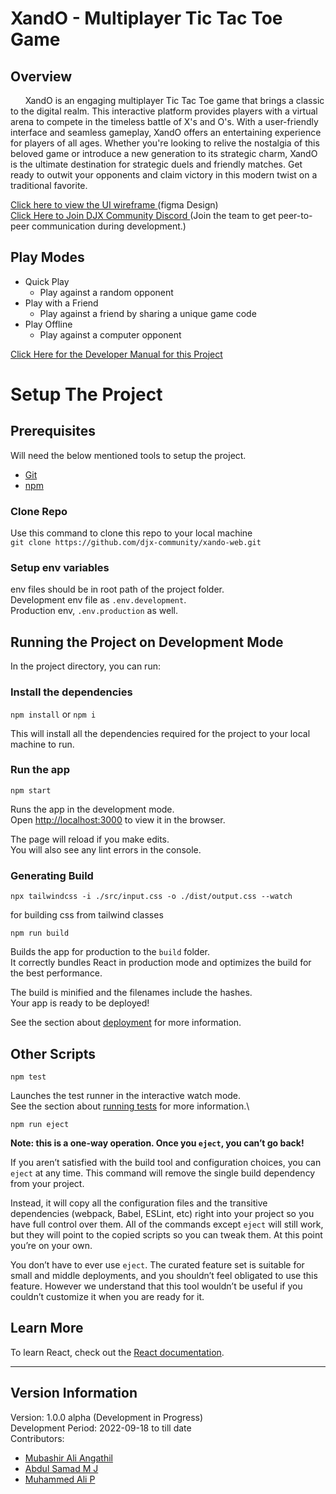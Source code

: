 # XandO - Multiplayer Tic Tac Toe Game


## Overview
&nbsp;&nbsp;&nbsp;&nbsp;&nbsp;&nbsp;XandO is an engaging multiplayer Tic Tac Toe game that brings a classic to the digital realm. This interactive platform provides players with a virtual arena to compete in the timeless battle of X's and O's. With a user-friendly interface and seamless gameplay, XandO offers an entertaining experience for players of all ages. Whether you're looking to relive the nostalgia of this beloved game or introduce a new generation to its strategic charm, XandO is the ultimate destination for strategic duels and friendly matches. Get ready to outwit your opponents and claim victory in this modern twist on a traditional favorite.

<a href="https://www.figma.com/file/D6TGtLzOCsumbxo7cvg0Ko/Untitled?type=design&node-id=0%3A1&mode=design&t=PuGQSqB9DXpkMm0o-1">
Click here to view the UI wireframe
</a> (figma Design)

<br/>
<a href='https://discord.gg/g9ZEnxsWDz' target='_blank'> 
Click Here to Join DJX Community Discord
</a> (Join the team to get peer-to-peer communication during development.)

## Play Modes
- Quick Play
  - Play against a random opponent
- Play with a Friend
  - Play against a friend by sharing a unique game code
- Play Offline
  - Play against a computer opponent
<!-- Yet To Be Added -->
<a href='https://docs.google.com/document/d/1fvDJS4D6J-d1RyZkKOTOcFTsZlPgVB3zexQi6c1urII/edit?usp=sharing' target='_blank'> 
Click Here for the Developer Manual for this Project
</a>

<br/>

# Setup The Project

## Prerequisites
Will need the below mentioned tools to setup the project.
- <a href='https://git-scm.com' target='_blank'>Git</a>
- <a href='https://www.npmjs.com' target='_blank'>npm</a>

### Clone Repo
Use this command to clone this repo to your local machine\
`git clone https://github.com/djx-community/xando-web.git`

### Setup env variables
env files should be in root path of the project folder.\
Development env file as `.env.development`.\
Production env, `.env.production` as well.

## Running the Project on Development Mode

In the project directory, you can run:
### Install the dependencies
`npm install` or `npm i`

This will install all the dependencies required for the project to your local machine to run.

### Run the app
`npm start`

Runs the app in the development mode.\
Open [http://localhost:3000](http://localhost:3000) to view it in the browser.

The page will reload if you make edits.\
You will also see any lint errors in the console.

### Generating Build

`npx tailwindcss -i ./src/input.css -o ./dist/output.css --watch`

for building css from tailwind classes

`npm run build`

Builds the app for production to the `build` folder.\
It correctly bundles React in production mode and optimizes the build for the best performance.

The build is minified and the filenames include the hashes.\
Your app is ready to be deployed!

See the section about [deployment](https://facebook.github.io/create-react-app/docs/deployment) for more information.

## Other Scripts

`npm test`

Launches the test runner in the interactive watch mode.\
See the section about [running tests](https://facebook.github.io/create-react-app/docs/running-tests) for more information.\

`npm run eject`

**Note: this is a one-way operation. Once you `eject`, you can’t go back!**

If you aren’t satisfied with the build tool and configuration choices, you can `eject` at any time. This command will remove the single build dependency from your project.

Instead, it will copy all the configuration files and the transitive dependencies (webpack, Babel, ESLint, etc) right into your project so you have full control over them. All of the commands except `eject` will still work, but they will point to the copied scripts so you can tweak them. At this point you’re on your own.

You don’t have to ever use `eject`. The curated feature set is suitable for small and middle deployments, and you shouldn’t feel obligated to use this feature. However we understand that this tool wouldn’t be useful if you couldn’t customize it when you are ready for it.

## Learn More

To learn React, check out the [React documentation](https://reactjs.org/).

----------------

## Version Information
Version: 1.0.0 alpha (Development in Progress)\
Development Period: 2022-09-18 to till date\
Contributors:
- <a href='https://github.com/mubashir-angathil'>Mubashir Ali Angathil</a>
- <a href='https://github.com/abdulsamadmj'>Abdul Samad M J</a>
- <a href='https://github.com/ALIP703'>Muhammed Ali P</a>
